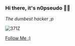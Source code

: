 ### Hi there, it's n0pseudo 🏴‍☠️

*The dumbest hacker ;p*

![371Z](https://user-images.githubusercontent.com/90071534/132250609-ef8321cd-a3dd-4067-a3bd-2d6599db6dd4.gif)

[Follow Me ;)](https://twitter.com/n0pseudo)

